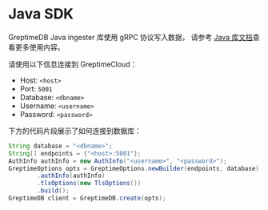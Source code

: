 # Java SDK

GreptimeDB Java ingester 库使用 gRPC 协议写入数据，
请参考 [Java 库文档](https://docs.greptime.cn/user-guide/ingest-data/for-iot/grpc-sdks/java)查看更多使用内容。

请使用以下信息连接到 GreptimeCloud：

- Host: `<host>`
- Port: `5001`
- Database: `<dbname>`
- Username: `<username>`
- Password: `<password>`

下方的代码片段展示了如何连接到数据库：

```java
String database = "<dbname>";
String[] endpoints = {"<host>:5001"};
AuthInfo authInfo = new AuthInfo("<username>", "<password>");
GreptimeOptions opts = GreptimeOptions.newBuilder(endpoints, database)
        .authInfo(authInfo)
        .tlsOptions(new TlsOptions())
        .build();
GreptimeDB client = GreptimeDB.create(opts);
```
